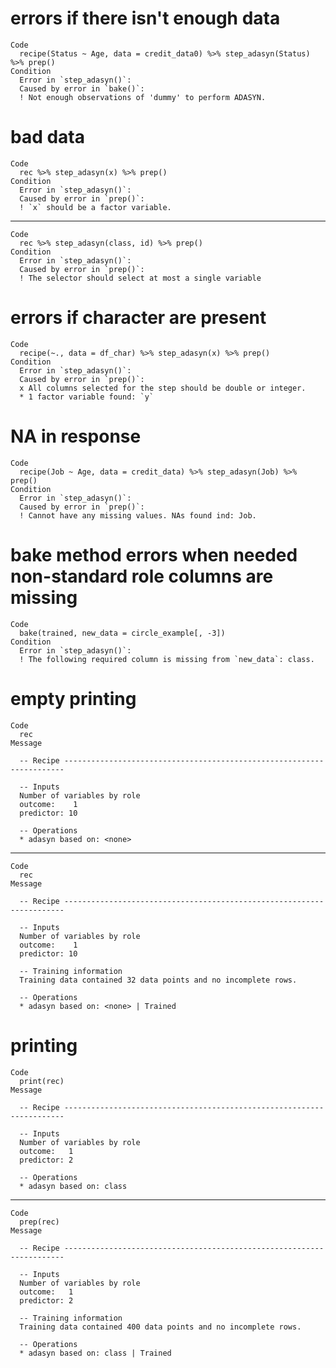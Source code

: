 # errors if there isn't enough data

    Code
      recipe(Status ~ Age, data = credit_data0) %>% step_adasyn(Status) %>% prep()
    Condition
      Error in `step_adasyn()`:
      Caused by error in `bake()`:
      ! Not enough observations of 'dummy' to perform ADASYN.

# bad data

    Code
      rec %>% step_adasyn(x) %>% prep()
    Condition
      Error in `step_adasyn()`:
      Caused by error in `prep()`:
      ! `x` should be a factor variable.

---

    Code
      rec %>% step_adasyn(class, id) %>% prep()
    Condition
      Error in `step_adasyn()`:
      Caused by error in `prep()`:
      ! The selector should select at most a single variable

# errors if character are present

    Code
      recipe(~., data = df_char) %>% step_adasyn(x) %>% prep()
    Condition
      Error in `step_adasyn()`:
      Caused by error in `prep()`:
      x All columns selected for the step should be double or integer.
      * 1 factor variable found: `y`

# NA in response

    Code
      recipe(Job ~ Age, data = credit_data) %>% step_adasyn(Job) %>% prep()
    Condition
      Error in `step_adasyn()`:
      Caused by error in `prep()`:
      ! Cannot have any missing values. NAs found ind: Job.

# bake method errors when needed non-standard role columns are missing

    Code
      bake(trained, new_data = circle_example[, -3])
    Condition
      Error in `step_adasyn()`:
      ! The following required column is missing from `new_data`: class.

# empty printing

    Code
      rec
    Message
      
      -- Recipe ----------------------------------------------------------------------
      
      -- Inputs 
      Number of variables by role
      outcome:    1
      predictor: 10
      
      -- Operations 
      * adasyn based on: <none>

---

    Code
      rec
    Message
      
      -- Recipe ----------------------------------------------------------------------
      
      -- Inputs 
      Number of variables by role
      outcome:    1
      predictor: 10
      
      -- Training information 
      Training data contained 32 data points and no incomplete rows.
      
      -- Operations 
      * adasyn based on: <none> | Trained

# printing

    Code
      print(rec)
    Message
      
      -- Recipe ----------------------------------------------------------------------
      
      -- Inputs 
      Number of variables by role
      outcome:   1
      predictor: 2
      
      -- Operations 
      * adasyn based on: class

---

    Code
      prep(rec)
    Message
      
      -- Recipe ----------------------------------------------------------------------
      
      -- Inputs 
      Number of variables by role
      outcome:   1
      predictor: 2
      
      -- Training information 
      Training data contained 400 data points and no incomplete rows.
      
      -- Operations 
      * adasyn based on: class | Trained

